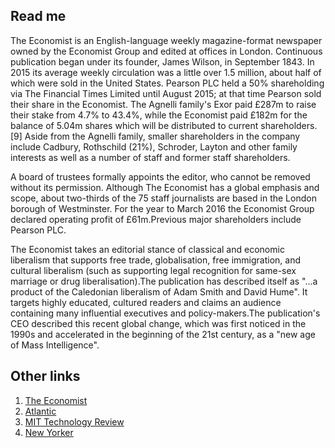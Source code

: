## Read me
The Economist is an English-language weekly magazine-format newspaper owned by the Economist Group and edited at offices in London. Continuous publication began under its founder, James Wilson, in September 1843. In 2015 its average weekly circulation was a little over 1.5 million, about half of which were sold in the United States. Pearson PLC held a 50% shareholding via The Financial Times Limited until August 2015; at that time Pearson sold their share in the Economist. The Agnelli family's Exor paid £287m to raise their stake from 4.7% to 43.4%, while the Economist paid £182m for the balance of 5.04m shares which will be distributed to current shareholders.[9] Aside from the Agnelli family, smaller shareholders in the company include Cadbury, Rothschild (21%), Schroder, Layton and other family interests as well as a number of staff and former staff shareholders.

A board of trustees formally appoints the editor, who cannot be removed without its permission. Although The Economist has a global emphasis and scope, about two-thirds of the 75 staff journalists are based in the London borough of Westminster. For the year to March 2016 the Economist Group declared operating profit of £61m.Previous major shareholders include Pearson PLC.

The Economist takes an editorial stance of classical and economic liberalism that supports free trade, globalisation, free immigration, and cultural liberalism (such as supporting legal recognition for same-sex marriage or drug liberalisation).The publication has described itself as "...a product of the Caledonian liberalism of Adam Smith and David Hume". It targets highly educated, cultured readers and claims an audience containing many influential executives and policy-makers.The publication's CEO described this recent global change, which was first noticed in the 1990s and accelerated in the beginning of the 21st century, as a "new age of Mass Intelligence".

## Other links
1. [The Economist](https://github.com/wuhuanyu/the_economist)
2. [Atlantic](https://github.com/wuhuanyu/atlantic)
3. [MIT Technology Review](https://github.com/wuhuanyu/mit_tech)
4. [New Yorker](https://github.com/wuhuanyu/newyorker)


 


